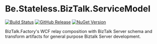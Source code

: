 ﻿# Be.Stateless.BizTalk.ServiceModel

[![Build Status](https://dev.azure.com/icraftsoftware/be.stateless/_apis/build/status/Be.Stateless.BizTalk.ServiceModel%20Manual%20Release?branchName=master)](https://dev.azure.com/icraftsoftware/be.stateless/_build/latest?definitionId=666&branchName=master)
[![GitHub Release](https://img.shields.io/github/v/release/icraftsoftware/Be.Stateless.BizTalk.ServiceModel)](https://github.com/icraftsoftware/Be.Stateless.BizTalk.ServiceModel/releases/latest)
[![NuGet Version](https://img.shields.io/nuget/v/Be.Stateless.BizTalk.ServiceModel.svg?style=flat)](https://www.nuget.org/packages/Be.Stateless.BizTalk.ServiceModel/)

BizTalk.Factory's WCF relay composition with BizTalk Server schema and transform artifacts for general purpose Biztalk Server development.
